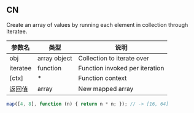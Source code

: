 ## CN

Create an array of values by running each element in collection through iteratee.

|参数名|类型|说明|
|-----|----|---|
|obj     |array object|Collection to iterate over    |
|iteratee|function    |Function invoked per iteration|
|[ctx]   |*           |Function context              |
|返回值  |array       |New mapped array              |

```javascript
map([4, 8], function (n) { return n * n; }); // -> [16, 64]
```